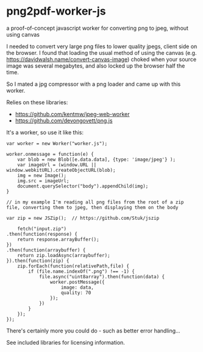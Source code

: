 # png2pdf-worker-js
a proof-of-concept javascript worker for converting png to jpeg, without using canvas

I needed to convert very large png files to lower quality jpegs, client side on the browser. I found that loading the usual method of using the canvas (e.g. https://davidwalsh.name/convert-canvas-image) choked when your source image was several megabytes, and also locked up the browser half the time.

So I mated a jpg compressor with a png loader and came up with this worker.

Relies on these libraries:

* https://github.com/kentmw/jpeg-web-worker
* https://github.com/devongovett/png.js

It's a worker, so use it like this:

	var worker = new Worker("worker.js");

	worker.onmessage = function(e) {
		var blob = new Blob([e.data.data], {type: 'image/jpeg'} );
		var imageUrl = (window.URL || window.webkitURL).createObjectURL(blob);
		img = new Image();
		img.src = imageUrl;
		document.querySelector("body").appendChild(img);
	}

	// in my example I'm reading all png files from the root of a zip file, converting them to jpeg, then displaying them on the body

	var zip = new JSZip();  // https://github.com/Stuk/jszip

    	fetch("input.zip")
	.then(function(response) {
		return response.arrayBuffer();
	})
	.then(function(arraybuffer) {
		return zip.loadAsync(arraybuffer);
	}).then(function(zip) {
		zip.forEach(function(relativePath,file) {
			if (file.name.indexOf(".png") !== -1) {
				file.async("uint8array").then(function(data) {
					worker.postMessage({
						image: data,
						quality: 70
					});
				})
			}
		});
	});

There's certainly more you could do - such as better error handling... 

See included libraries for licensing information.